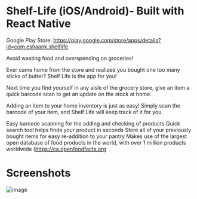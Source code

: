 # Shelf-Life (iOS/Android)- Built with React Native
Google Play Store: https://play.google.com/store/apps/details?id=com.eshaank.shelflife

Avoid wasting food and overspending on groceries!

Ever came home from the store and realized you bought one too many sticks of butter? Shelf Life is the app for you!

Next time you find yourself in any aisle of the grocery store, give an item a quick barcode scan to get an update on the stock at home.

Adding an item to your home inventory is just as easy! Simply scan the barcode of your item, and Shelf Life will keep track of it for you.

Easy barcode scanning for the adding and checking of products
Quick search tool helps finds your product in seconds
Store all of your previously bought items for easy re-addition to your pantry
Makes use of the largest open database of food products in the world, with over 1 million products worldwide (https://ca.openfoodfacts.org

# Screenshots
![image](https://github.com/user-attachments/assets/3db27442-6b5c-410d-8619-f6773d3730af)
